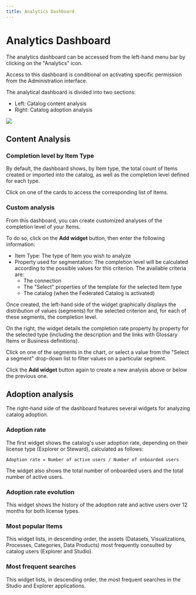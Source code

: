 ```yaml
---
title: Analytics Dashboard
---
```


# Analytics Dashboard

The analytics dashboard can be accessed from the left-hand menu bar by clicking on the "Analytics" icon.

Access to this dashboard is conditional on activating specific permission from the Administration interface.

The analytical dashboard is divided into two sections:

* Left: Catalog content analysis
* Right: Catalog adoption analysis

![](/img/zeenea-analytics-dashboard.png)

## Content Analysis

### Completion level by Item Type

By default, the dashboard shows, by Item type, the total count of Items created or imported into the catalog, as well as the completion level defined for each type.

Click on one of the cards to access the corresponding list of Items.

### Custom analysis

From this dashboard, you can create customized analyses of the completion level of your Items.

To do so, click on the **Add widget** button, then enter the following information: 

* Item Type: The type of Item you wish to analyze
* Property used for segmentation: The completion level will be calculated according to the possible values for this criterion. The available criteria are:
  * The connection
  * The "Select" properties of the template for the selected Item type
  * The catalog (when the Federated Catalog is activated)

Once created, the left-hand side of the widget graphically displays the distribution of values (segments) for the selected criterion and, for each of these segments, the completion level.

On the right, the widget details the completion rate property by property for the selected type (including the description and the links with Glossary Items or Business definitions). 

Click on one of the segments in the chart, or select a value from the "Select a segment" drop-down list to filter values on a particular segment.

Click the **Add widget** button again to create a new analysis above or below the previous one.

## Adoption analysis

The right-hand side of the dashboard features several widgets for analyzing catalog adoption.

### Adoption rate

The first widget shows the catalog's user adoption rate, depending on their license type (Explorer or Steward), calculated as follows:

`Adoption rate = Number of active users / Number of onboarded users`

The widget also shows the total number of onboarded users and the total number of active users.

### Adoption rate evolution

This widget shows the history of the adoption rate and active users over 12 months for both license types.

### Most popular Items

This widget lists, in descending order, the assets (Datasets, Visualizations, Processes, Categories, Data Products) most frequently consulted by catalog users (Explorer and Studio).

### Most frequent searches

This widget lists, in descending order, the most frequent searches in the Studio and Explorer applications.